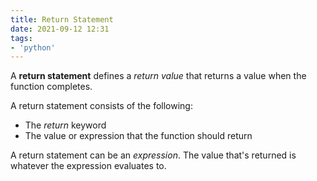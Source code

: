 ```yaml
---
title: Return Statement
date: 2021-09-12 12:31
tags:
- 'python'
---
```


A **return statement** defines a _return value_ that returns a value when the
function completes.

A return statement consists of the following:

* The _return_ keyword
* The value or expression that the function should return

A return statement can be an _expression_. The value that's returned is whatever
the expression evaluates to.
